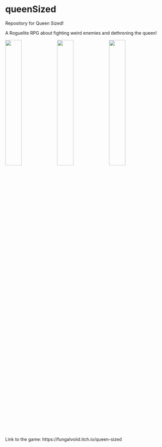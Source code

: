 # queenSized
Repository for Queen Sized! <br>

A Roguelite RPG about fighting weird enemies and dethroning the queen! <br>

<div >
  <img src="https://img.itch.zone/aW1hZ2UvMTI0ODk5NS85MDA2NzY3LmdpZg==/original/iqRZAX.gif" width="32%" height="auto">
  <img src="https://img.itch.zone/aW1hZ2UvMTI0ODk5NS85MDA2NzQ4LmdpZg==/original/UuwvTV.gif" width="32%" height="auto">
  <img src="https://img.itch.zone/aW1hZ2UvMTI0ODk5NS85MDA2NzQ3LmdpZg==/original/urQ3yK.gif" width="32%" height="auto"> <br>
</div>
<p>Link to the game: https://fungalvoiid.itch.io/queen-sized</p>
